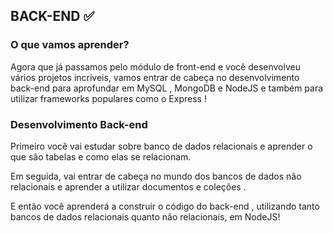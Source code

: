 ## BACK-END :white_check_mark:

### O que vamos aprender?

Agora que já passamos pelo módulo de front-end e você desenvolveu vários projetos incríveis, vamos entrar de cabeça no desenvolvimento back-end para aprofundar em MySQL , MongoDB e NodeJS e também para utilizar frameworks populares como o Express !

### Desenvolvimento Back-end

Primeiro você vai estudar sobre banco de dados relacionais e aprender o que são tabelas e como elas se relacionam.

Em seguida, vai entrar de cabeça no mundo dos bancos de dados não relacionais e aprender a utilizar documentos e coleções .

E então você aprenderá a construir o código do back-end , utilizando tanto bancos de dados relacionais quanto não relacionais, em NodeJS!
